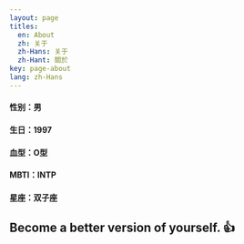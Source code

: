 ```yaml
---
layout: page
titles:
  en: About
  zh: 关于
  zh-Hans: 关于
  zh-Hant: 關於
key: page-about
lang: zh-Hans
---
```


#### 性别：男

#### 生日：1997

#### 血型：O型

#### MBTI：INTP

#### 星座：双子座

## Become a better version of yourself. :+1:
